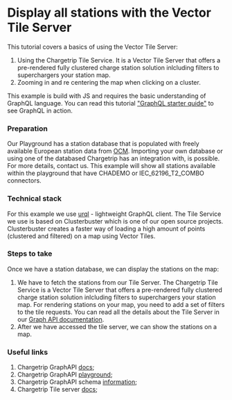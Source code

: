 # Display all stations with the Vector Tile Server

This tutorial covers a basics of using the Vector Tile Server:

1.  Using the Chargetrip Tile Service. It is a Vector Tile Server that offers a pre-rendered fully clustered charge station solution inlcluding filters to superchargers your station map.
2.  Zooming in and re centering the map when clicking on a cluster.

This example is build with JS and requires the basic understanding of GraphQL language. You can read this tutorial ["GraphQL starter quide"]() to see GraphQL in action.

### Preparation

Our Playground has a station database that is populated with freely available European station data from [OCM](https://openchargemap.org/site). Importing your own database or using one of the databased Chargetrip has an integration with, is possible. For more details, contact us. This example will show all stations available within the playground that have CHADEMO or IEC_62196_T2_COMBO connectors.

### Technical stack

For this example we use [urql](https://formidable.com/open-source/urql/) - lightweight GraphQL client.
The Tile Service we use is based on Clusterbuster which is one of our open source projects. Clusterbuster creates a faster way of loading a high amount of points (clustered and filtered) on a map using Vector Tiles.

### Steps to take

Once we have a station database, we can display the stations on the map:

1. We have to fetch the stations from our Tile Server. The Chargetrip Tile Service is a Vector Tile Server that offers a pre-rendered fully clustered charge station solution inlcluding filters to superchargers your station map. For rendering stations on your map, you need to add a set of filters to the tile requests. You can read all the details about the Tile Server in our [Graph API documentation](https://docs.chargetrip.com/#tile-service).
2. After we have accessed the tile server, we can show the stations on a map.

### Useful links

1. Chargetrip GraphAPI [docs](https://docs.chargetrip.com/);
2. Chargetrip GraphAPI [playground](https://playground.chargetrip.com/);
3. Chargetrip GraphAPI schema [information](https://voyager.chargetrip.com/);
4. Chargetrip Tile server [docs](https://docs.chargetrip.com/#tile-service);
